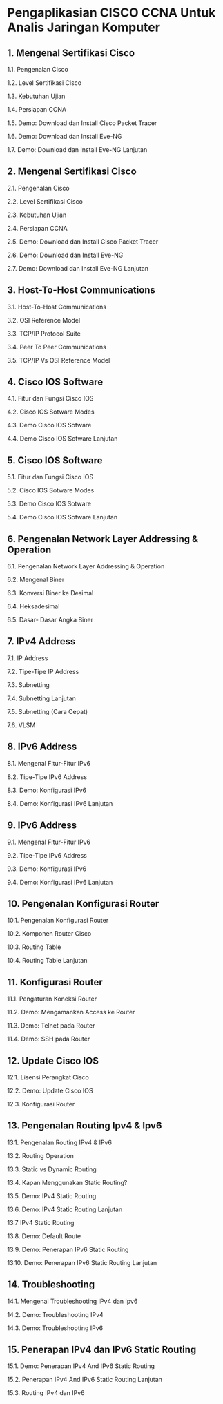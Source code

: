 # Pengaplikasian CISCO CCNA Untuk Analis Jaringan Komputer
## 1. Mengenal Sertifikasi Cisco
1.1. Pengenalan Cisco

1.2. Level Sertifikasi Cisco

1.3. Kebutuhan Ujian

1.4. Persiapan CCNA

1.5. Demo: Download dan Install Cisco Packet Tracer

1.6. Demo: Download dan Install Eve-NG

1.7. Demo: Download dan Install Eve-NG Lanjutan
## 2. Mengenal Sertifikasi Cisco
2.1. Pengenalan Cisco

2.2. Level Sertifikasi Cisco

2.3. Kebutuhan Ujian

2.4. Persiapan CCNA

2.5. Demo: Download dan Install Cisco Packet Tracer

2.6. Demo: Download dan Install Eve-NG

2.7. Demo: Download dan Install Eve-NG Lanjutan
## 3. Host-To-Host Communications
3.1. Host-To-Host Communications

3.2. OSI Reference Model

3.3. TCP/IP Protocol Suite

3.4. Peer To Peer Communications

3.5. TCP/IP Vs OSI Reference Model

## 4. Cisco IOS Software
4.1. Fitur dan Fungsi Cisco IOS

4.2. Cisco IOS Sotware Modes

4.3. Demo Cisco IOS Sotware

4.4. Demo Cisco IOS Sotware Lanjutan
## 5. Cisco IOS Software
5.1. Fitur dan Fungsi Cisco IOS

5.2. Cisco IOS Sotware Modes

5.3. Demo Cisco IOS Sotware

5.4. Demo Cisco IOS Sotware Lanjutan
## 6. Pengenalan Network Layer Addressing & Operation
6.1. Pengenalan Network Layer Addressing & Operation

6.2. Mengenal Biner

6.3. Konversi Biner ke Desimal

6.4. Heksadesimal

6.5. Dasar- Dasar Angka Biner
## 7. IPv4 Address
7.1. IP Address

7.2. Tipe-Tipe IP Address

7.3. Subnetting

7.4. Subnetting Lanjutan

7.5. Subnetting (Cara Cepat)

7.6. VLSM
## 8. IPv6 Address
8.1. Mengenal Fitur-Fitur IPv6

8.2. Tipe-Tipe IPv6 Address

8.3. Demo: Konfigurasi IPv6

8.4. Demo: Konfigurasi IPv6 Lanjutan
## 9. IPv6 Address
9.1. Mengenal Fitur-Fitur IPv6

9.2. Tipe-Tipe IPv6 Address

9.3. Demo: Konfigurasi IPv6

9.4. Demo: Konfigurasi IPv6 Lanjutan
## 10. Pengenalan Konfigurasi Router
10.1. Pengenalan Konfigurasi Router

10.2. Komponen Router Cisco

10.3. Routing Table

10.4. Routing Table Lanjutan
## 11. Konfigurasi Router
11.1. Pengaturan Koneksi Router

11.2. Demo: Mengamankan Access ke Router

11.3. Demo: Telnet pada Router

11.4. Demo: SSH pada Router
## 12. Update Cisco IOS
12.1. Lisensi Perangkat Cisco

12.2. Demo: Update Cisco IOS

12.3. Konfigurasi Router
## 13. Pengenalan Routing Ipv4 & Ipv6
13.1. Pengenalan Routing IPv4 & IPv6

13.2. Routing Operation

13.3. Static vs Dynamic Routing

13.4. Kapan Menggunakan Static Routing?

13.5. Demo: IPv4 Static Routing

13.6. Demo: IPv4 Static Routing Lanjutan

13.7 IPv4 Static Routing

13.8. Demo: Default Route

13.9. Demo: Penerapan IPv6 Static Routing

13.10. Demo: Penerapan IPv6 Static Routing Lanjutan
## 14. Troubleshooting
14.1. Mengenal Troubleshooting IPv4 dan Ipv6

14.2. Demo: Troubleshooting IPv4

14.3. Demo: Troubleshooting IPv6
## 15. Penerapan IPv4 dan IPv6 Static Routing
15.1. Demo: Penerapan IPv4 And IPv6 Static Routing

15.2. Penerapan IPv4 And IPv6 Static Routing Lanjutan

15.3. Routing IPv4 dan IPv6
